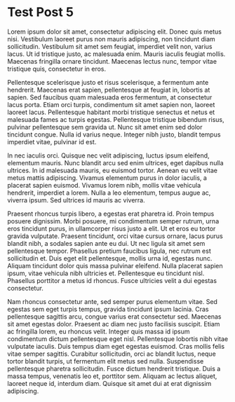 # Test Post 5

Lorem ipsum dolor sit amet, consectetur adipiscing elit. Donec quis metus nisi. Vestibulum laoreet purus non mauris adipiscing, non tincidunt diam sollicitudin. Vestibulum sit amet sem feugiat, imperdiet velit non, varius lacus. Ut id tristique justo, ac malesuada enim. Mauris iaculis feugiat mollis. Maecenas fringilla ornare tincidunt. Maecenas lectus nunc, tempor vitae tristique quis, consectetur in eros.

Pellentesque scelerisque justo et risus scelerisque, a fermentum ante hendrerit. Maecenas erat sapien, pellentesque at feugiat in, lobortis at sapien. Sed faucibus quam malesuada eros fermentum, at consectetur lacus porta. Etiam orci turpis, condimentum sit amet sapien non, laoreet laoreet lacus. Pellentesque habitant morbi tristique senectus et netus et malesuada fames ac turpis egestas. Pellentesque tristique bibendum risus, pulvinar pellentesque sem gravida ut. Nunc sit amet enim sed dolor tincidunt congue. Nulla id varius neque. Integer nibh justo, blandit tempus imperdiet vitae, pulvinar id est.

In nec iaculis orci. Quisque nec velit adipiscing, luctus ipsum eleifend, elementum mauris. Nunc blandit arcu sed enim ultrices, eget dapibus nulla ultrices. In id malesuada mauris, eu euismod tortor. Aenean eu velit vitae metus mattis adipiscing. Vivamus elementum purus in dolor iaculis, a placerat sapien euismod. Vivamus lorem nibh, mollis vitae vehicula hendrerit, imperdiet a lorem. Nulla a leo elementum, tempus augue ac, viverra ipsum. Sed ultrices id mauris ac viverra.

Praesent rhoncus turpis libero, a egestas erat pharetra id. Proin tempus posuere dignissim. Morbi posuere, mi condimentum semper rutrum, urna eros tincidunt purus, in ullamcorper risus justo a elit. Ut et eros eu tortor gravida vulputate. Praesent tincidunt, orci vitae cursus ornare, lacus purus blandit nibh, a sodales sapien ante eu dui. Ut nec ligula sit amet sem pellentesque tempor. Phasellus pretium faucibus ligula, nec rutrum est sollicitudin et. Duis eget elit pellentesque, mollis urna id, egestas nunc. Aliquam tincidunt dolor quis massa pulvinar eleifend. Nulla placerat sapien ipsum, vitae vehicula nibh ultricies et. Pellentesque eu tincidunt nisl. Phasellus porttitor a metus id rhoncus. Fusce ultricies velit a dui egestas consectetur.

Nam rhoncus consectetur ante, sed semper purus elementum vitae. Sed egestas sem eget turpis tempus, gravida tincidunt ipsum lacinia. Cras pellentesque sagittis arcu, congue varius erat consectetur sed. Maecenas sit amet egestas dolor. Praesent ac diam nec justo facilisis suscipit. Etiam ac fringilla lorem, eu rhoncus velit. Integer quis massa id ipsum condimentum dictum pellentesque eget nisl. Pellentesque lobortis nibh vitae vulputate iaculis. Duis tempus diam eget egestas euismod. Cras mollis felis vitae semper sagittis. Curabitur sollicitudin, orci ac blandit luctus, neque tortor blandit turpis, ut fermentum elit metus sed nulla. Suspendisse pellentesque pharetra sollicitudin. Fusce dictum hendrerit tristique. Duis a massa tempus, venenatis leo et, porttitor sem. Aliquam ac lectus aliquet, laoreet neque id, interdum diam. Quisque sit amet dui at erat dignissim adipiscing.